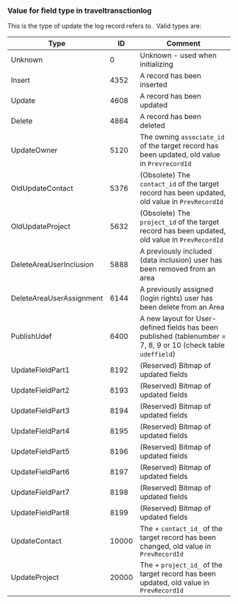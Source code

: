 <!-- markdownlint-disable-file MD041 -->
### Value for field type in traveltransctionlog

This is the type of update the log record refers to.  Valid types are:

| Type | ID | Comment |
|---|---|---|
| Unknown | 0 | Unknown - used when initializing |
| Insert | 4352 | A record has been inserted |
| Update | 4608 | A record has been updated |
| Delete | 4864 | A record has been deleted |
| UpdateOwner | 5120 | The owning `associate_id` of the target record has been updated, old value in `PrevrecordId` |
| OldUpdateContact | 5376 | (Obsolete) The `contact_id` of the target record has been updated, old value in `PrevRecordId` |
| OldUpdateProject | 5632 | (Obsolete) The `project_id` of the target record has been updated, old value in `PrevRecordId` |
| DeleteAreaUserInclusion | 5888 | A previously included (data inclusion) user has been removed from an area |
| DeleteAreaUserAssignment | 6144 | A previously assigned (login rights) user has been delete from an Area |
| PublishUdef | 6400 | A new layout for User-defined fields has been published (tablenumber = 7, 8, 9 or 10 (check table `udeffield`) |
| UpdateFieldPart1 | 8192 | (Reserved) Bitmap of updated fields |
| UpdateFieldPart2 | 8193 | (Reserved) Bitmap of updated fields |
| UpdateFieldPart3 | 8194 | (Reserved) Bitmap of updated fields |
| UpdateFieldPart4 | 8195 | (Reserved) Bitmap of updated fields |
| UpdateFieldPart5 | 8196 | (Reserved) Bitmap of updated fields |
| UpdateFieldPart6 | 8197 | (Reserved) Bitmap of updated fields |
| UpdateFieldPart7 | 8198 | (Reserved) Bitmap of updated fields |
| UpdateFieldPart8 | 8199 | (Reserved) Bitmap of updated fields |
| UpdateContact | 10000 | The + `contact_id_` of the target record has been changed, old value in `PrevRecordId` |
| UpdateProject | 20000 | The + `project_id_` of the target record has been updated, old value in `PrevRecordId` |
